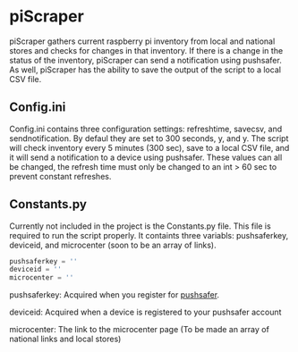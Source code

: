 # piScraper
piScraper gathers current raspberry pi inventory from local and national stores and checks for changes in that inventory. If there is a change in the status of the inventory, piScraper can send a notification using pushsafer. As well, piScraper has the ability to save the output of the script to a local CSV file. 

## Config.ini
Config.ini contains three configuration settings: refreshtime, savecsv, and sendnotification. By defaul they are set to 300 seconds, y, and y. The script will check inventory every 5 minutes (300 sec), save to a local CSV file, and it will send a notification to a device using pushsafer. These values can all be changed, the refresh time must only be changed to an int > 60 sec to prevent constant refreshes.

## Constants.py
Currently not included in the project is the Constants.py file. This file is required to run the script properly. It containts three variabls: pushsaferkey, deviceid, and microcenter (soon to be an array of links). 
```python
pushsaferkey = ''
deviceid = ''
microcenter = ''
```
pushsaferkey: Acquired when you register for [pushsafer](https://www.pushsafer.com/ "Pushsafer Registration").

deviceid: Acquired when a device is registered to your pushsafer account

microcenter: The link to the microcenter page (To be made an array of national links and local stores)
